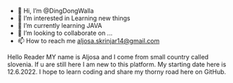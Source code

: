 - 👋 Hi, I’m @DingDongWalla
- 👀 I’m interested in Learning new things
- 🌱 I’m currently learning JAVA
- 💞️ I’m looking to collaborate on ...
- 📫 How to reach me aljosa.skrinjar14@gmail.com

<!---
DingDongWalla/DingDongWalla is a ✨ special ✨ repository because its `README.md` (this file) appears on your GitHub profile.
You can click the Preview link to take a look at your changes.
--->
Hello Reader
MY name is Aljosa and I come from small country called slovenia.
If u are still here I am new to this platform. My starting date here is 12.6.2022.
I hope to learn coding and share my thorny road here on GitHub.
